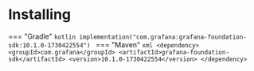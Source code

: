 # Installing

=== "Gradle"
    ```kotlin
    implementation("com.grafana:grafana-foundation-sdk:10.1.0-1730422554")
    ```
=== "Maven"
    ```xml
    <dependency>
        <groupId>com.grafana</groupId>
        <artifactId>grafana-foundation-sdk</artifactId>
        <version>10.1.0-1730422554</version>
    </dependency>
    ```
